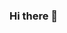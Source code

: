 ### Hi there 👋

<!--
**AsakaLynux/AsakaLynux** is a ✨ _special_ ✨ repository because its `README.md` (this file) appears on your GitHub profile.

Here are some ideas to get you started:

- 🔭 I’m currently working on Polytron Kudus
- 🌱 I’m currently learning Mobile Development using Flutter
- 📫 How to reach me: email: asakalynux@gmail.com
- 😄 Pronouns: he/him
- ⚡ Fun fact: ...
-->
